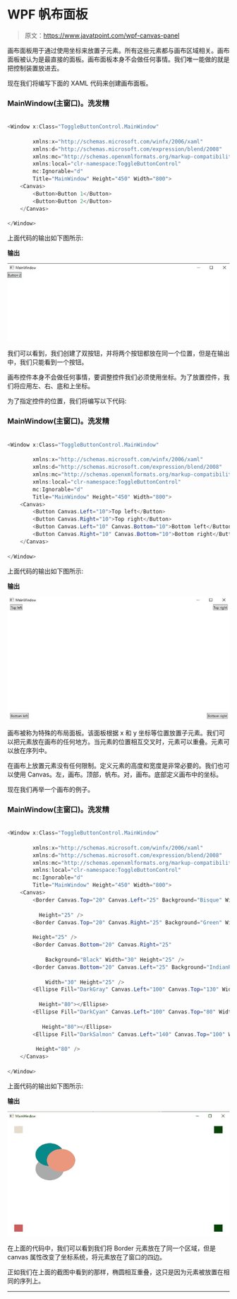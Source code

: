 # WPF 帆布面板

> 原文：<https://www.javatpoint.com/wpf-canvas-panel>

画布面板用于通过使用坐标来放置子元素。所有这些元素都与画布区域相关。画布面板被认为是最直接的面板。画布面板本身不会做任何事情。我们唯一能做的就是把控制装置放进去。

现在我们将编写下面的 XAML 代码来创建画布面板。

### MainWindow(主窗口)。洗发精

```cs

<Window x:Class="ToggleButtonControl.MainWindow"

        xmlns:x="http://schemas.microsoft.com/winfx/2006/xaml"
        xmlns:d="http://schemas.microsoft.com/expression/blend/2008"
        xmlns:mc="http://schemas.openxmlformats.org/markup-compatibility/2006"
        xmlns:local="clr-namespace:ToggleButtonControl"
        mc:Ignorable="d"
        Title="MainWindow" Height="450" Width="800">
    <Canvas>
        <Button>Button 1</Button>
        <Button>Button 2</Button>
    </Canvas>

</Window>

```

上面代码的输出如下图所示:

**输出**

![WPF Canvas Panel](img/97adb764376314009d68e16173a0c55c.png)

我们可以看到，我们创建了双按钮，并将两个按钮都放在同一个位置，但是在输出中，我们只能看到一个按钮。

画布控件本身不会做任何事情，要调整控件我们必须使用坐标。为了放置控件，我们将应用左、右、底和上坐标。

为了指定控件的位置，我们将编写以下代码:

### MainWindow(主窗口)。洗发精

```cs

<Window x:Class="ToggleButtonControl.MainWindow"

        xmlns:x="http://schemas.microsoft.com/winfx/2006/xaml"
        xmlns:d="http://schemas.microsoft.com/expression/blend/2008"
        xmlns:mc="http://schemas.openxmlformats.org/markup-compatibility/2006"
        xmlns:local="clr-namespace:ToggleButtonControl"
        mc:Ignorable="d"
        Title="MainWindow" Height="450" Width="800">
    <Canvas>
        <Button Canvas.Left="10">Top left</Button>
        <Button Canvas.Right="10">Top right</Button>
        <Button Canvas.Left="10" Canvas.Bottom="10">Bottom left</Button>
        <Button Canvas.Right="10" Canvas.Bottom="10">Bottom right</Button>
    </Canvas>

</Window>

```

上面代码的输出如下图所示:

**输出**

![WPF Canvas Panel](img/f50e145f522a9be2d43044bd3002f210.png)

画布被称为特殊的布局面板。该面板根据 x 和 y 坐标等位置放置子元素。我们可以把元素放在画布的任何地方。当元素的位置相互交叉时，元素可以重叠。元素可以放在序列中。

在画布上放置元素没有任何限制。定义元素的高度和宽度是非常必要的。我们也可以使用 Canvas。左，画布。顶部，帆布。对，画布。底部定义画布中的坐标。

现在我们再举一个画布的例子。

### MainWindow(主窗口)。洗发精

```cs

<Window x:Class="ToggleButtonControl.MainWindow"

        xmlns:x="http://schemas.microsoft.com/winfx/2006/xaml"
        xmlns:d="http://schemas.microsoft.com/expression/blend/2008"
        xmlns:mc="http://schemas.openxmlformats.org/markup-compatibility/2006"
        xmlns:local="clr-namespace:ToggleButtonControl"
        mc:Ignorable="d"
        Title="MainWindow" Height="450" Width="800">
    <Canvas>
        <Border Canvas.Top="20" Canvas.Left="25" Background="Bisque" Width="30" 

          Height="25" />
        <Border Canvas.Top="20" Canvas.Right="25" Background="Green" Width="30" 

        Height="25" />
        <Border Canvas.Bottom="20" Canvas.Right="25" 

            Background="Black" Width="30" Height="25" />
        <Border Canvas.Bottom="20" Canvas.Left="25" Background="IndianRed" 

            Width="30" Height="25" />
        <Ellipse Fill="DarkGray" Canvas.Left="100" Canvas.Top="130" Width="100" 

          Height="80"></Ellipse>
        <Ellipse Fill="DarkCyan" Canvas.Left="100" Canvas.Top="80" Width="100"

           Height="80"></Ellipse>
        <Ellipse Fill="DarkSalmon" Canvas.Left="140" Canvas.Top="100" Width="100" 

         Height="80" />
    </Canvas>

</Window>

```

上面代码的输出如下图所示:

**输出**

![WPF Canvas Panel](img/d529cf3fbf5ba1e516f9ac6ce4ac4dfc.png)

在上面的代码中，我们可以看到我们将 Border 元素放在了同一个区域，但是 canvas 属性改变了坐标系统，将元素放在了窗口的四边。

正如我们在上面的截图中看到的那样，椭圆相互重叠，这只是因为元素被放置在相同的序列上。

* * *